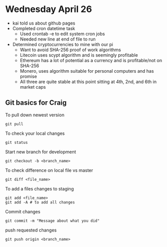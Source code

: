 # Wednesday April 26

* kai told us about github pages
* Completed cron datetime task
  * Used crontab -e to edit system cron jobs
  * Needed new line at end of file to run
* Determined cryptocurrencies to mine with our pi
  * Want to avoid SHA-256 proof of work algorithms
  * Litecoin uses scypt algorithm and is seemingly profitable
  * Ethereum has a lot of potential as a currency and is profitable/not on SHA-256
  * Monero, uses algorithm suitable for personal computers and has promise
  * All three are quite stable at this point sitting at 4th, 2nd, and 6th in market caps

## Git basics for Craig

To pull down newest version
```
git pull
```
To check your local changes
```
git status
```

Start new branch for development
```
git checkout -b <branch_name>
```

To check difference on local file vs master
```
git diff <file_name>
```

To add a files changes to staging
```
git add <file_name> 
git add -A # to add all changes
```

Commit changes
```
git commit -m "Message about what you did"
```

push requested changes
```
git push origin <branch_name>
```

